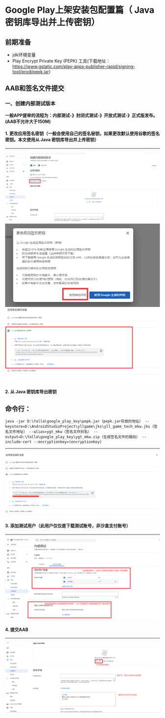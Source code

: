 # Google Play上架安装包配置篇（ Java 密钥库导出并上传密钥）

## 前期准备
- jdk环境变量
- Play Encrypt Private Key (PEPK) 工具(下载地址：https://www.gstatic.com/play-apps-publisher-rapid/signing-tool/prod/pepk.jar)
## AAB和签名文件提交
### 一、创建内部测试版本
**一般APP提审的流程为：内部测试-》封闭式测试-》开放式测试-》正式版发布。(AAB不允许大于150M)**
#### 1. 更改应用签名密钥（一般会使用自己的签名秘钥，如果更改默认使用谷歌的签名密钥。本文使用从 Java 密钥库导出并上传密钥）
---
![img.png](img.png)
![img_1.png](img_1.png)
![img_2.png](img_2.png)
#### 2. 从 Java 密钥库导出密钥
命令行：
---
    java -jar D:\Yalla\google_play_key\pepk.jar（pepk.jar存放的地址） --keystore=D:\AndroidStudioProject\yllgame\jks\yll_game_tech_mkw.jks（签名文件地址） --alias=ygt_mkw（签名文件别名） --output=D:\Yalla\google_play_key\ygt_mkw.zip（生成签名文件的路劲） --include-cert --encryptionkey=(encryptionkey)
---
![img_3.png](img_3.png)
#### 3. 添加测试用户（此用户仅仅是下载测试账号，非沙盒支付账号）
---
![img_4.png](img_4.png)
#### 4. 提交AAB
---
![img_5.png](img_5.png)
